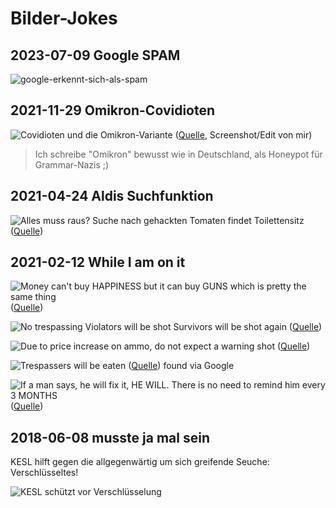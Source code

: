 # Bilder-Jokes

## 2023-07-09 Google SPAM

![google-erkennt-sich-als-spam](img/google-erkennt-sich-als-spam.png)

## 2021-11-29 Omikron-Covidioten

![Covidioten und die Omikron-Variante](img/covidiots-omikron.png)
([Quelle](https://11foot8.com/boxtruck-carnage-on-friday-the-13th-at-the-11foot8-bridge/), Screenshot/Edit von mir)

> Ich schreibe "Omikron" bewusst wie in Deutschland, als Honeypot für Grammar-Nazis ;)


## 2021-04-24 Aldis Suchfunktion

![Alles muss raus?  Suche nach gehackten Tomaten findet Toilettensitz](img/aldi-alles-muss-raus.png)
([Quelle](https://www.aldi-sued.de/de/suchergebnis/produkte.html?search=gehackte+tomaten))

## 2021-02-12 While I am on it

![Money can't buy HAPPINESS but it can buy GUNS which is pretty the same thing](img/guns.png)
([Quelle](https://www.amazon.com/Rogue-River-Tactical-Funny-Happiness/dp/B07DMS5K8Z/))

![No trespassing Violators will be shot Survivors will be shot again](img/shot-again.png)
([Quelle](https://www.amazon.com/HangTime-Trespassing-Violators-Survivors-Again/dp/B0040UAVOG/))

![Due to price increase on ammo, do not expect a warning shot](img/ammo-price.png)
([Quelle](https://www.amazon.com/HANGTIME-Warning-Increase-Expect-Design/dp/B008V0FOB6/))

![Trespassers will be eaten](img/eaten.png)
([Quelle](https://mealsandmilemarkers.com/a-photographic-guide-to-gatorland/)) found via Google

![If a man says, he will fix it, HE WILL.  There is no need to remind him every 3 MONTHS](img/fix-it.png)
([Quelle](https://www.amazon.com/Rogue-River-Tactical-Sarcastic-Repair/dp/B07DT3P1DJ/))

## 2018-06-08 musste ja mal sein

KESL hilft gegen die allgegenwärtig um sich greifende Seuche:  Verschlüsseltes!

![KESL schützt vor Verschlüsselung](img/kesl-abhilfe.png)

